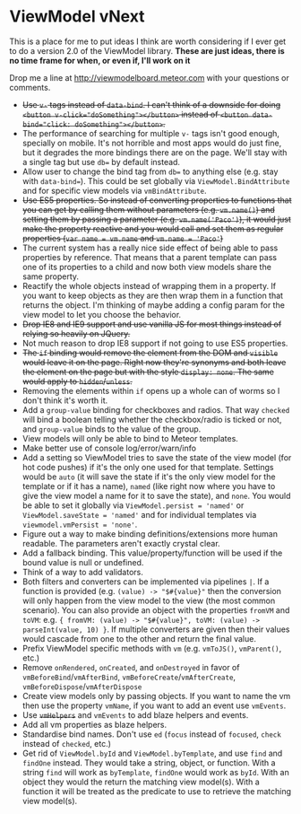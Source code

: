# ViewModel vNext
This is a place for me to put ideas I think are worth considering if I ever get to do a version 2.0 of the ViewModel library. **These are just ideas, there is no time frame for when, or even if, I'll work on it**

Drop me a line at http://viewmodelboard.meteor.com with your questions or comments.

- ~~Use `v-` tags instead of `data-bind`. I can't think of a downside for doing `<button v-click="doSomething"></button>` instead of `<button data-bind="click: doSomething"></button>`.~~
- The performance of searching for multiple `v-` tags isn't good enough, specially on mobile. It's not horrible and most apps would do just fine, but it degrades the more bindings there are on the page. We'll stay with a single tag but use `db=` by default instead.
- Allow user to change the bind tag from `db=` to anything else (e.g. stay with `data-bind=`). This could be set globally via `ViewModel.BindAttribute` and for specific view models via `vmBindAttribute`.
- ~~Use ES5 properties. So instead of converting properties to functions that you can get by calling them without parameters (e.g. `vm.name()`) and setting them by passing a parameter (e.g. `vm.name('Paco')`), it would just make the property reactive and you would call and set them as regular properties (`var name = vm.name` and `vm.name = 'Paco'`)~~
- The current system has a really nice side effect of being able to pass properties by reference. That means that a parent template can pass one of its properties to a child and now both view models share the same property.
- Reactify the whole objects instead of wrapping them in a property. If you want to keep objects as they are then wrap them in a function that returns the object. I'm thinking of maybe adding a config param for the view model to let you choose the behavior.
- ~~Drop IE8 and IE9 support and use vanilla JS for most things instead of relying so heavily on JQuery.~~
- Not much reason to drop IE8 support if not going to use ES5 properties.
- ~~The `if` binding would remove the element from the DOM and `visible` would leave it on the page. Right now they're synonyms and both leave the element on the page but with the style `display: none`. The same would apply to `hidden`/`unless`.~~
- Removing the elements within `if` opens up a whole can of worms so I don't think it's worth it.
- Add a `group-value` binding for checkboxes and radios. That way `checked` will bind a boolean telling whether the checkbox/radio is ticked or not, and `group-value` binds to the value of the group.
- View models will only be able to bind to Meteor templates.
- Make better use of console log/error/warn/info
- Add a setting so ViewModel tries to save the state of the view model (for hot code pushes) if it's the only one used for that template. Settings would be `auto` (it will save the state if it's the only view model for the template or if it has a name), `named` (like right now where you have to give the view model a name for it to save the state), and `none`. You would be able to set it globally via `ViewModel.persist = 'named'` or `ViewModel.saveState = 'named'` and for individual templates via `viewmodel.vmPersist = 'none'`.
- Figure out a way to make binding definitions/extensions more human readable. The parameters aren't exactly crystal clear.
- Add a fallback binding. This value/property/function will be used if the bound value is null or undefined.
- Think of a way to add validators.
- Both filters and converters can be implemented via pipelines `|`. If a function is provided (e.g. `(value) -> "$#{value}"` then the conversion will only happen from the view model to the view (the most common scenario). You can also provide an object with the properties `fromVM` and `toVM`: e.g. `{ fromVM: (value) -> "$#{value}", toVM: (value) -> parseInt(value, 10) }`. If multiple converters are given then their values would cascade from one to the other and return the final value.
- Prefix ViewModel specific methods with `vm` (e.g. `vmToJS()`, `vmParent()`, etc.)
- Remove `onRendered`, `onCreated`, and `onDestroyed` in favor of `vmBeforeBind`/`vmAfterBind`, `vmBeforeCreate`/`vmAfterCreate`, `vmBeforeDispose`/`vmAfterDispose`
- Create view models only by passing objects. If you want to name the vm then use the property `vmName`, if you want to add an event use `vmEvents`.
- Use ~~`vmHelpers`~~ and `vmEvents` to add blaze helpers and events.
- Add all vm properties as blaze helpers.
- Standardise bind names. Don't use `ed` (`focus` instead of `focused`, `check` instead of `checked`, etc.)
- Get rid of `ViewModel.byId` and `ViewModel.byTemplate`, and use `find` and `findOne` instead. They would take a string, object, or function. With a string `find` will work as `byTemplate`, `findOne` would work as `byId`. With an object they would the return the matching view model(s). With a function it will be treated as the predicate to use to retrieve the matching view model(s).
